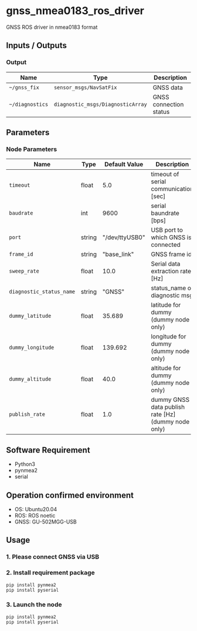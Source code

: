 # gnss_nmea0183_ros_driver
GNSS ROS driver in nmea0183 format



## Inputs / Outputs

### Output

| Name              | Type                              | Description            |
| ----------------- | --------------------------------- | ---------------------- |
| `~/gnss_fix`      | `sensor_msgs/NavSatFix`           | GNSS data              |
| `~/diagnostics`   | `diagnostic_msgs/DiagnosticArray` | GNSS connection status |

## Parameters

### Node Parameters

| Name                     | Type   | Default Value  | Description                                         |
| ------------------------ | ------ | -------------- | --------------------------------------------------- |
| `timeout`                | float  | 5.0            | timeout of serial communication [sec]               |
| `baudrate`               | int    | 9600           | serial baundrate [bps]                              |
| `port`                   | string | "/dev/ttyUSB0" | USB port to which GNSS is connected                 |
| `frame_id`               | string | "base_link"    | GNSS frame id                                       |
| `sweep_rate`             | float  | 10.0           | Serial data extraction rate [Hz]                    |
| `diagnostic_status_name` | string | "GNSS"         | status_name of diagnostic msg                       |
| `dummy_latitude`         | float  | 35.689         | latitude for dummy (dummy node only)                |
| `dummy_longitude`        | float  | 139.692        | longitude for dummy (dummy node only)               |
| `dummy_altitude`         | float  | 40.0           | altitude for dummy (dummy node only)                |
| `publish_rate`           | float  | 1.0            | dummy GNSS data publish rate [Hz] (dummy node only) |


## Software Requirement
- Python3
- pynmea2
- serial


## Operation confirmed environment
- OS: Ubuntu20.04
- ROS: ROS noetic
- GNSS: GU-502MGG-USB

## Usage
### 1. Please connect GNSS via USB

### 2. Install requirement package
```
pip install pynmea2
pip install pyserial
```

### 3. Launch the node
```
pip install pynmea2
pip install pyserial
```
